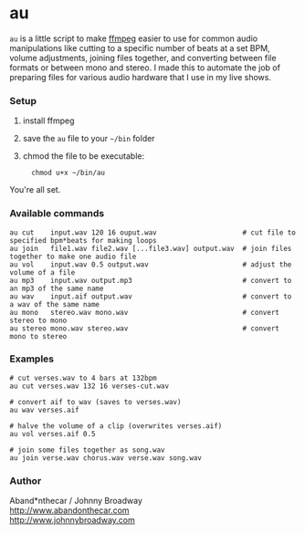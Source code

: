 # au

`au` is a little script to make [ffmpeg](http://www.ffmpeg.org/) easier to use for common audio manipulations like cutting to a specific number of beats at a set BPM, volume adjustments, joining files together, and converting between file formats or between mono and stereo. I made this to automate the job of preparing files for various audio hardware that I use in my live shows.

### Setup

1. install ffmpeg
2. save the `au` file to your `~/bin` folder
3. chmod the file to be executable:

         chmod u+x ~/bin/au

You're all set.

### Available commands

    au cut    input.wav 120 16 ouput.wav                     # cut file to specified bpm*beats for making loops
    au join   file1.wav file2.wav [...file3.wav] output.wav  # join files together to make one audio file
    au vol    input.wav 0.5 output.wav                       # adjust the volume of a file
    au mp3    input.wav output.mp3                           # convert to an mp3 of the same name
    au wav    input.aif output.wav                           # convert to a wav of the same name
    au mono   stereo.wav mono.wav                            # convert stereo to mono
    au stereo mono.wav stereo.wav                            # convert mono to stereo

### Examples

    # cut verses.wav to 4 bars at 132bpm
    au cut verses.wav 132 16 verses-cut.wav
    
    # convert aif to wav (saves to verses.wav)
    au wav verses.aif
    
    # halve the volume of a clip (overwrites verses.aif)
    au vol verses.aif 0.5
    
    # join some files together as song.wav
    au join verse.wav chorus.wav verse.wav song.wav

### Author

Aband*nthecar / Johnny Broadway<br>
http://www.abandonthecar.com<br>
http://www.johnnybroadway.com
